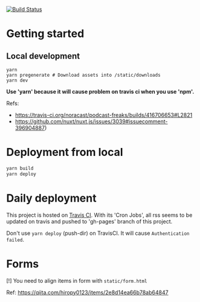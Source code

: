 [![Build Status](https://travis-ci.org/noracast/podcast-freaks.svg?branch=master)](https://travis-ci.org/noracast/podcast-freaks)


# Getting started

## Local development

```
yarn
yarn pregenerate # Download assets into /static/downloads
yarn dev
```

**Use 'yarn' because it will cause problem on travis ci when you use 'npm'.**

Refs:
- https://travis-ci.org/noracast/podcast-freaks/builds/416706653#L2821
- https://github.com/nuxt/nuxt.js/issues/3039#issuecomment-396904887)

# Deployment from local

```sh
yarn build
yarn deploy
```

# Daily deployment

This project is hosted on [Travis CI](https://travis-ci.org/developersjp/podcast-freaks). With its 'Cron Jobs', all rss seems to be updated on travis and pushed to 'gh-pages' branch of this project.

Don't use `yarn deploy` (push-dir) on TravisCI. It will cause `Authentication failed`.


# Forms

[!] You need to align items in form with `static/form.html`

Ref: https://qiita.com/hiropy0123/items/2e8d14ea66b78ab64847
